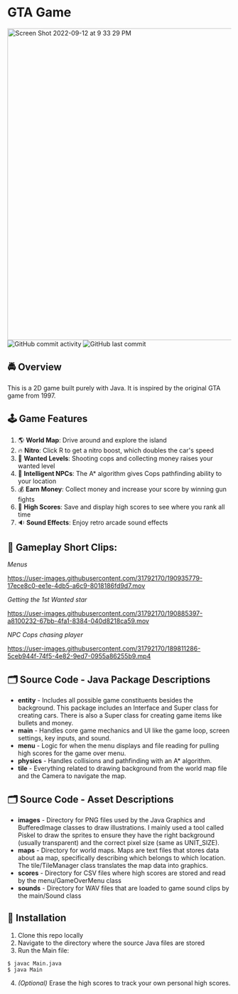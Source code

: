 # GTA Game
<img width="700" alt="Screen Shot 2022-09-12 at 9 33 29 PM" src="https://user-images.githubusercontent.com/31792170/189809441-d0935322-bb8a-40ad-b445-13f440e872e9.png">
<img alt="GitHub commit activity" src="https://img.shields.io/github/commit-activity/m/aaroncorona/GTA-Game">
<img alt="GitHub last commit" src="https://img.shields.io/github/last-commit/aaroncorona/GTA-Game">

## 🚔 Overview
This is a 2D game built purely with Java. It is inspired by the original GTA game from 1997.

## 🕹️ Game Features
1. 🌎 **World Map**: Drive around and explore the island
2. 🔥 **Nitro**: Click R to get a nitro boost, which doubles the car's speed 
3. 🚨 **Wanted Levels**: Shooting cops and collecting money raises your wanted level
4. 🧠 **Intelligent NPCs**: The A* algorithm gives Cops pathfinding ability to your location
5. 💰 **Earn Money**: Collect money and increase your score by winning gun fights
6. 🥇 **High Scores**: Save and display high scores to see where you rank all time
7. 🔉 **Sound Effects**: Enjoy retro arcade sound effects

## 📀 Gameplay Short Clips:

*Menus*

https://user-images.githubusercontent.com/31792170/190935779-17ece8c0-ee1e-4db5-a6c9-8018186fd9d7.mov


*Getting the 1st Wanted star*

https://user-images.githubusercontent.com/31792170/190885397-a8100232-67bb-4fa1-8384-040d8218ca59.mov


*NPC Cops chasing player*

https://user-images.githubusercontent.com/31792170/189811286-5ceb944f-74f5-4e82-9ed7-0955a86255b9.mp4


## 🗂️ Source Code - Java Package Descriptions
* **entity** - Includes all possible game constituents besides the background. This package includes an Interface and Super class for creating cars. There is also a Super class for creating game items like bullets and money.
* **main** - Handles core game mechanics and UI like the game loop, screen settings, key inputs, and sound.
* **menu** -  Logic for when the menu displays and file reading for pulling high scores for the game over menu.
* **physics** - Handles collisions and pathfinding with an A* algorithm.
* **tile** - Everything related to drawing background from the world map file and the Camera to navigate the map.

## 🗂️ Source Code - Asset Descriptions
* **images** - Directory for PNG files used by the Java Graphics and BufferedImage classes to draw illustrations. I mainly used a tool called Piskel to draw the sprites to ensure they have the right background (usually transparent) and the correct pixel size (same as UNIT_SIZE).
* **maps** - Directory for world maps. Maps are text files that stores data about aa map, specifically describing which belongs to which location.  The tile/TileManager class translates the map data into graphics.
* **scores** - Directory for CSV files where high scores are stored and read by the menu/GameOverMenu class
* **sounds** - Directory for WAV files that are loaded to game sound clips by the main/Sound class


## 🚀 Installation
1. Clone this repo locally 
2. Navigate to the directory where the source Java files are stored
3. Run the Main file:
```
$ javac Main.java
$ java Main
```
4. *(Optional)* Erase the high scores to track your own personal high scores.
